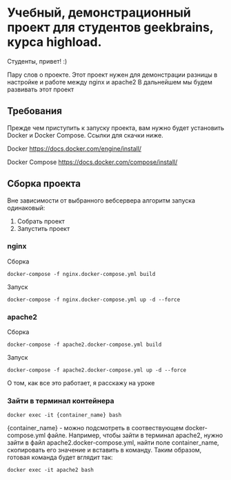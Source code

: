 # Учебный, демонстрационный проект для студентов geekbrains, курса highload.
Студенты, привет! :)

Пару слов о проекте.
Этот проект нужен для демонстрации разницы в настройке и работе между nginx и apache2
В дальнейшем мы будем развивать этот проект 

## Требования
Прежде чем приступить к запуску проекта, вам нужно будет установить Docker и Docker Compose. Ссылки для скачки ниже. 

Docker https://docs.docker.com/engine/install/

Docker Compose https://docs.docker.com/compose/install/

## Сборка проекта 
Вне зависимости от выбранного вебсервера алгоритм запуска одинаковый:
1. Собрать проект
2. Запустить проект
### nginx
Сборка
```
docker-compose -f nginx.docker-compose.yml build
```
Запуск 
```
docker-compose -f nginx.docker-compose.yml up -d --force
```

### apache2
Сборка
```
docker-compose -f apache2.docker-compose.yml build
```
Запуск
```
docker-compose -f apache2.docker-compose.yml up -d --force
```
О том, как все это работает, я расскажу на уроке


### Зайти в терминал контейнера
``` 
docker exec -it {container_name} bash
```
{container_name} - можно подсмотреть в соотвествующем docker-compose.yml файле. Например, чтобы зайти в терминал apache2, 
 нужно зайти в файл apache2.docker-compose.yml, найти поле container_name, скопировать его значение и вставить в команду.
Таким образом, готовая команда будет вглядит так:
``` 
docker exec -it apache2 bash
```